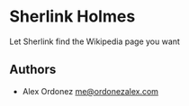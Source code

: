 # Sherlink Holmes

Let Sherlink find the Wikipedia page you want

## Authors

* Alex Ordonez <me@ordonezalex.com>

